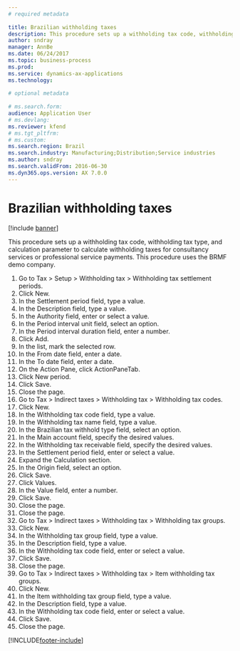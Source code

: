 ```yaml
--- 
# required metadata 
 
title: Brazilian withholding taxes 
description: This procedure sets up a withholding tax code, withholding tax type, and calculation parameter to calculate withholding taxes for consultancy services or professional service payments. 
author: sndray
manager: AnnBe 
ms.date: 06/24/2017
ms.topic: business-process 
ms.prod:  
ms.service: dynamics-ax-applications 
ms.technology:  
 
# optional metadata 
 
# ms.search.form:   
audience: Application User 
# ms.devlang:  
ms.reviewer: kfend
# ms.tgt_pltfrm:  
# ms.custom:  
ms.search.region: Brazil
ms.search.industry: Manufacturing;Distribution;Service industries
ms.author: sndray
ms.search.validFrom: 2016-06-30 
ms.dyn365.ops.version: AX 7.0.0 
---
```

# Brazilian withholding taxes 

[!include [banner](../../includes/banner.md)]

This procedure sets up a withholding tax code, withholding tax type, and calculation parameter to calculate withholding taxes for consultancy services or professional service payments. This procedure uses the BRMF demo company.

1. Go to Tax > Setup > Withholding tax > Withholding tax settlement periods.
2. Click New.
3. In the Settlement period field, type a value.
4. In the Description field, type a value.
5. In the Authority field, enter or select a value.
6. In the Period interval unit field, select an option.
7. In the Period interval duration field, enter a number.
8. Click Add.
9. In the list, mark the selected row.
10. In the From date field, enter a date.
11. In the To date field, enter a date.
12. On the Action Pane, click ActionPaneTab.
13. Click New period.
14. Click Save.
15. Close the page.
16. Go to Tax > Indirect taxes > Withholding tax > Withholding tax codes.
17. Click New.
18. In the Withholding tax code field, type a value.
19. In the Withholding tax name field, type a value.
20. In the Brazilian tax withhold type field, select an option.
21. In the Main account field, specify the desired values.
22. In the Withholding tax receivable field, specify the desired values.
23. In the Settlement period field, enter or select a value.
24. Expand the Calculation section.
25. In the Origin field, select an option.
26. Click Save.
27. Click Values.
28. In the Value field, enter a number.
29. Click Save.
30. Close the page.
31. Close the page.
32. Go to Tax > Indirect taxes > Withholding tax > Withholding tax groups.
33. Click New.
34. In the Withholding tax group field, type a value.
35. In the Description field, type a value.
36. In the Withholding tax code field, enter or select a value.
37. Click Save.
38. Close the page.
39. Go to Tax > Indirect taxes > Withholding tax > Item withholding tax groups.
40. Click New.
41. In the Item withholding tax group field, type a value.
42. In the Description field, type a value.
43. In the Withholding tax code field, enter or select a value.
44. Click Save.
45. Close the page.



[!INCLUDE[footer-include](../../../includes/footer-banner.md)]